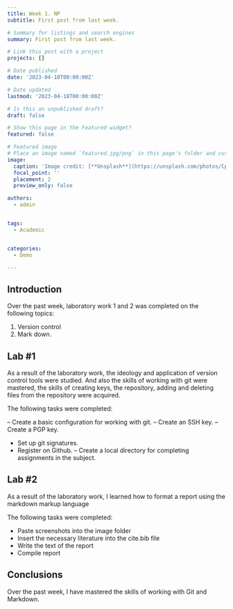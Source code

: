 ```yaml
---
title: Week 1. NP
subtitle: First post from last week.

# Summary for listings and search engines
summary: First post from last week.

# Link this post with a project
projects: []

# Date published
date: '2023-04-18T00:00:00Z'

# Date updated
lastmod: '2023-04-18T00:00:00Z'

# Is this an unpublished draft?
draft: false

# Show this page in the Featured widget?
featured: false

# Featured image
# Place an image named `featured.jpg/png` in this page's folder and customize its options here.
image:
  caption: 'Image credit: [**Unsplash**](https://unsplash.com/photos/CpkOjOcXdUY)'
  focal_point: ''
  placement: 2
  preview_only: false

authors:
  - admin


tags:
  - Academic


categories:
  - Demo

---
```


## Introduction
Over the past week, laboratory work 1 and 2 was completed on the following topics:

1. Version control
2. Mark down.

## Lab #1

As a result of the laboratory work, the ideology and application of version control tools were studied. And also the skills of working with git were mastered, the skills of creating keys, the repository, adding and deleting files from the repository were acquired.

The following tasks were completed:

– Create a basic configuration for working with git.
– Create an SSH key.
– Create a PGP key.
- Set up git signatures.
- Register on Github.
– Create a local directory for completing assignments in the subject.

## Lab #2

As a result of the laboratory work, I learned how to format a report using the markdown markup language

The following tasks were completed:

- Paste screenshots into the image folder
- Insert the necessary literature into the cite.bib file
- Write the text of the report
- Compile report

## Conclusions

Over the past week, I have mastered the skills of working with Git and Markdown.

